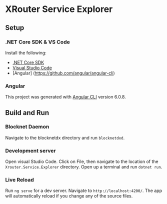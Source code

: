 # XRouter Service Explorer 

## Setup

### .NET Core SDK & VS Code

Install the following:
* [.NET Core SDK](https://www.microsoft.com/net/download/) 
* [Visual Studio Code](https://code.visualstudio.com/?wt.mc_id=adw-brand&gclid=Cj0KCQjwqYfWBRDPARIsABjQRYwLe3b9dJMixA98s8nS8QfuNBKGsiRVRXzB93fe4E27LGK5KLrGcnYaAgdREALw_wcB)
* [Angular] (https://github.com/angular/angular-cli)

### Angular

This project was generated with [Angular CLI](https://github.com/angular/angular-cli) version 6.0.8.

## Build and Run

### Blocknet Daemon
Navigate to the blocknetdx directory and run `blocknetdxd`.

### Development server
Open visual Studio Code. Click on File, then navigate to the location of the `Xrouter.Service.Explorer` directory.
Open up a terminal and run `dotnet run`.

### Live Reload

Run `ng serve` for a dev server. Navigate to `http://localhost:4200/`. The app will automatically reload if you change any of the source files.
